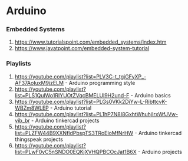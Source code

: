 # Arduino
### Embedded Systems
1. https://www.tutorialspoint.com/embedded_systems/index.htm
2. https://www.javatpoint.com/embedded-system-tutorial

### Playlists
1. https://youtube.com/playlist?list=PLV3C-t_tgjGFyXP_-AF37AoIuxM9jzELM - Arduino programming style
2. https://youtube.com/playlist?list=PLS1QulWo1RIYUOtZVqcBMELUl9H2und-F - Arduino basics 
3. https://youtube.com/playlist?list=PLGs0VKk2DiYw-L-RibttcvK-WBZm8WLEP - Arduino tutorial
4. https://youtube.com/playlist?list=PL1hP7N8I8GxhtWhuhjIrxWfJVw-vib_br - Arduino tinkercad projects
5. https://youtube.com/playlist?list=PLZFW44B9XXNfldPbspTS3TRoEloMfNrHW - Arduino tinkercad thingspeak projects
6. https://youtube.com/playlist?list=PLwF0yC5nSNDO0EQKjXVHQPBCOcJat1B6X - Arduino projects
